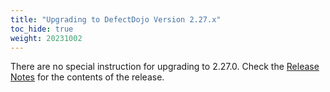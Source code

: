 ```yaml
---
title: "Upgrading to DefectDojo Version 2.27.x"
toc_hide: true
weight: 20231002
---
```

There are no special instruction for upgrading to 2.27.0. Check the [Release Notes](https://github.com/DefectDojo/django-DefectDojo/releases/tag/2.27.0) for the contents of the release.
